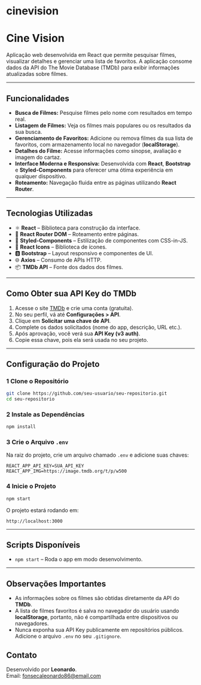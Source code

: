 # cinevision

# Cine Vision

Aplicação web desenvolvida em React que permite pesquisar filmes, visualizar detalhes e gerenciar uma lista de favoritos. A aplicação consome dados da API do The Movie Database (TMDb) para exibir informações atualizadas sobre filmes.

---

## Funcionalidades

- **Busca de Filmes:** Pesquise filmes pelo nome com resultados em tempo real.
-  **Listagem de Filmes:** Veja os filmes mais populares ou os resultados da sua busca.
-  **Gerenciamento de Favoritos:** Adicione ou remova filmes da sua lista de favoritos, com armazenamento local no navegador (**localStorage**).
-  **Detalhes do Filme:** Acesse informações como sinopse, avaliação e imagem do cartaz.
-  **Interface Moderna e Responsiva:** Desenvolvida com **React**, **Bootstrap** e **Styled-Components** para oferecer uma ótima experiência em qualquer dispositivo.
-  **Roteamento:** Navegação fluida entre as páginas utilizando **React Router**.

---

##  Tecnologias Utilizadas

- ⚛️ **React** – Biblioteca para construção da interface.
- 🔗 **React Router DOM** – Roteamento entre páginas.
- 🎨 **Styled-Components** – Estilização de componentes com CSS-in-JS.
- 🎥 **React Icons** – Biblioteca de ícones.
- 🅱️ **Bootstrap** – Layout responsivo e componentes de UI.
- 🌐 **Axios** – Consumo de APIs HTTP.
- 📦 **TMDb API** – Fonte dos dados dos filmes.

---

## Como Obter sua API Key do TMDb 

1. Acesse o site [TMDb](https://www.themoviedb.org/) e crie uma conta (gratuita).
2. No seu perfil, vá até **Configurações > API**.
3. Clique em **Solicitar uma chave de API**.
4. Complete os dados solicitados (nome do app, descrição, URL etc.).
5. Após aprovação, você verá sua **API Key (v3 auth)**.
6. Copie essa chave, pois ela será usada no seu projeto.

---

## Configuração do Projeto

### 1️ Clone o Repositório

```bash
git clone https://github.com/seu-usuario/seu-repositorio.git
cd seu-repositorio
```

### 2️ Instale as Dependências

```bash
npm install
```

### 3️ Crie o Arquivo `.env`

Na raiz do projeto, crie um arquivo chamado `.env` e adicione suas chaves:

```env
REACT_APP_API_KEY=SUA_API_KEY
REACT_APP_IMG=https://image.tmdb.org/t/p/w500
```

### 4️ Inicie o Projeto

```bash
npm start
```

O projeto estará rodando em:

```
http://localhost:3000
```
---

## Scripts Disponíveis

- `npm start` – Roda o app em modo desenvolvimento.

---

## Observações Importantes

- As informações sobre os filmes são obtidas diretamente da API do **TMDb**.
- A lista de filmes favoritos é salva no navegador do usuário usando **localStorage**, portanto, não é compartilhada entre dispositivos ou navegadores.
- Nunca exponha sua API Key publicamente em repositórios públicos. Adicione o arquivo `.env` no seu `.gitignore`.

## Contato

Desenvolvido por **Leonardo**.  
Email: fonsecaleonardo86@email.com
